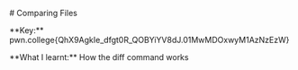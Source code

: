 \# Comparing Files



\*\*Key:\*\* pwn.college{QhX9AgkIe\_dfgt0R\_QOBYiYV8dJ.01MwMDOxwyM1AzNzEzW}



\*\*What I learnt:\*\* How the diff command works

